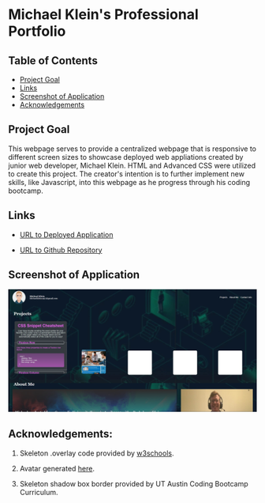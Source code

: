 # Michael Klein's Professional Portfolio

## Table of Contents
- [Project Goal](##Project-Goal)
- [Links](##Links)
- [Screenshot of Application](##Screenshot-of-Application)
- [Acknowledgements](##Acknowledgements)

## Project Goal
This webpage serves to provide a centralized webpage that is responsive to different screen sizes to showcase deployed web appliations created by junior web developer, Michael Klein.  HTML and Advanced CSS were utilized to create this project.  The creator's intention is to further implement new skills, like Javascript, into this webpage as he progress through his coding bootcamp.

## Links

- [URL to Deployed Application](https://inklein1997.github.io/Professional-Portfolio-V2/)

- [URL to Github Repository](https://github.com/inklein1997/Professional-Portfolio-V2)

## Screenshot of Application

![image of website](./assets/images/screenshot1.jpg)

## Acknowledgements:

1. Skeleton .overlay code provided by [w3schools](https://www.w3schools.com/howto/tryit.asp?filename=tryhow_css_image_overlay_slidebottom).

2. Avatar generated [here](https://www.avatarmaker.com).

3. Skeleton shadow box border provided by UT Austin Coding Bootcamp Curriculum.